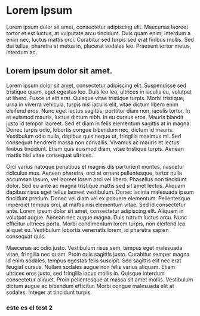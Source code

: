 # Lorem Ipsum

Lorem ipsum dolor sit amet, consectetur adipiscing elit. Maecenas laoreet tortor et est luctus, at vulputate arcu tincidunt. Duis quam enim, interdum a enim nec, luctus mattis orci. Curabitur sed turpis sed erat finibus mollis. Sed dui tellus, pharetra at metus in, placerat sodales leo. Praesent tortor metus, interdum ac.

## Lorem ipsum dolor sit amet.

Lorem ipsum dolor sit amet, consectetur adipiscing elit. Suspendisse sed tristique quam, eget egestas leo. Duis leo leo, ultrices in iaculis eu, volutpat ut libero. Fusce ut elit erat. Quisque vitae tristique turpis. Morbi tristique, urna in viverra vehicula, turpis nisl iaculis elit, vitae dictum libero enim eleifend eros. Nunc eget lectus sagittis, porttitor diam non, iaculis tortor. In et euismod mauris, luctus dictum nibh. In eu cursus eros. Mauris blandit justo id tempor laoreet. Sed et diam in felis elementum sagittis at in magna. Donec turpis odio, lobortis congue bibendum nec, dictum id mauris. Vestibulum odio nulla, dapibus quis neque ut, fringilla maximus mi. Sed consequat hendrerit massa non convallis. Vivamus ac mauris et lectus finibus tincidunt. Etiam quis euismod diam, vitae tristique turpis. Aenean mattis nisi vitae consequat ultrices.

Orci varius natoque penatibus et magnis dis parturient montes, nascetur ridiculus mus. Aenean pharetra, orci at ornare pellentesque, tortor nulla accumsan ipsum, vel laoreet lorem orci vel libero. Phasellus non tincidunt dolor. Sed eu ante ac magna tristique mattis sed sit amet lectus. Aliquam dapibus risus eget tellus laoreet vestibulum. Donec lacinia malesuada ipsum tincidunt pretium. Donec vel diam vel ex posuere elementum. Pellentesque imperdiet tempus orci, at mattis nisi elementum vitae. Sed id consectetur ante. Lorem ipsum dolor sit amet, consectetur adipiscing elit. Aliquam in volutpat augue. Aenean nec augue magna. Duis rutrum luctus arcu. Nunc efficitur ultrices porta. Morbi condimentum lorem turpis, non eleifend leo aliquet eu. Vestibulum lobortis venenatis lorem, id pharetra sapien consequat quis.

Maecenas ac odio justo. Vestibulum risus sem, tempus eget malesuada vitae, fringilla nec quam. Proin quis sagittis justo. Curabitur semper magna id enim sodales, tempus egestas felis suscipit. Sed sagittis elit nec erat feugiat cursus. Nullam sodales augue non felis varius aliquam. Etiam ultrices eros justo, sed fringilla lacus mollis in. Quisque interdum consectetur aliquet. Proin pellentesque at massa sit amet mollis. Vestibulum dictum augue ac bibendum efficitur. Morbi congue malesuada elit at sodales. Integer at tincidunt turpis.

### este es el test 2
